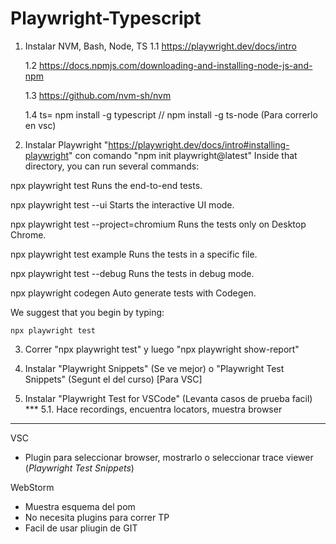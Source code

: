 # Playwright-Typescript

1. Instalar NVM, Bash, Node, TS
    1.1 https://playwright.dev/docs/intro

    1.2 https://docs.npmjs.com/downloading-and-installing-node-js-and-npm

    1.3 https://github.com/nvm-sh/nvm 

    1.4 ts= npm install -g typescript // npm install -g ts-node (Para correrlo en vsc)

2. Instalar Playwright "https://playwright.dev/docs/intro#installing-playwright" con comando "npm init playwright@latest"
    Inside that directory, you can run several commands:

  npx playwright test
    Runs the end-to-end tests.

  npx playwright test --ui
    Starts the interactive UI mode.

  npx playwright test --project=chromium
    Runs the tests only on Desktop Chrome.

  npx playwright test example
    Runs the tests in a specific file.

  npx playwright test --debug
    Runs the tests in debug mode.

  npx playwright codegen
    Auto generate tests with Codegen.

We suggest that you begin by typing:

    npx playwright test
3. Correr "npx playwright test" y luego "npx playwright show-report"  

4. Instalar "Playwright Snippets" (Se ve mejor) o "Playwright Test Snippets" (Segunt el del curso) [Para VSC]

5. Instalar "Playwright Test for VSCode" (Levanta casos de prueba facil) ***
    5.1. Hace recordings, encuentra locators, muestra browser

***
VSC

- Plugin para seleccionar browser, mostrarlo o seleccionar trace viewer (*Playwright Test Snippets*)

WebStorm

- Muestra esquema del pom
- No necesita plugins para correr TP
- Facil de usar pliugin de GIT